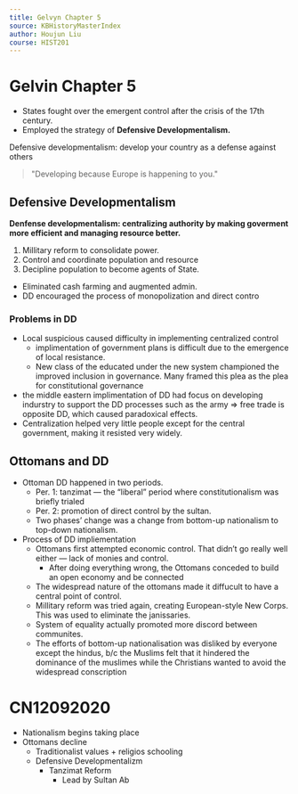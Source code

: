 ```yaml
---
title: Gelvyn Chapter 5
source: KBHistoryMasterIndex
author: Houjun Liu
course: HIST201
---
```


# Gelvin Chapter 5
* States fought over the emergent control after the crisis of the 17th century.
* Employed the strategy of **Defensive Developmentalism.**

Defensive developmentalism: develop your country as a defense against others

> "Developing because Europe is happening to you."

## Defensive Developmentalism
**Denfense developmentalism: centralizing authority by making goverment more efficient and managing resource better.**

1) Millitary reform to consolidate power.
2) Control and coordinate population and resource
3) Decipline population to become agents of State.

* Eliminated cash farming and augmented admin.
* DD encouraged the process of monopolization and direct contro

### Problems in DD
* Local suspicious caused difficulty in implementing centralized control
	 * implimentation of government plans is difficult due to the emergence of local resistance.
	* New class of the educated under the new system championed the improved inclusion in governance. Many framed this plea as the plea for constitutional governance
* the middle eastern implimentation of DD had focus on developing indurstry to support the DD processes such as the army => free trade is opposite DD, which caused paradoxical effects.
* Centralization helped very little people except for the central government, making it resisted very widely.


## Ottomans and DD
* Ottoman DD happened in two periods.
	*  Per. 1: tanzimat — the “liberal” period where constitutionalism was briefly trialed
	* Per. 2: promotion of direct control by the sultan.
	* Two phases’ change was a change from bottom-up nationalism to top-down nationalism.
* Process of DD impliementation
	* Ottomans first attempted economic control. That didn’t go really well either — lack of monies and control.
		* After doing everything wrong, the Ottomans conceded to build an open economy and be connected
	* The widespread nature of the ottomans made it diffucult to have a central point of control.
	* Millitary reform was tried again, creating European-style New Corps. This was used to eliminate the janissaries.
	* System of equality actually promoted more discord between communites.
	* The efforts of bottom-up nationalisation was disliked by everyone except the hindus, b/c the Muslims felt that it hindered the dominance of the muslimes while the Christians wanted to avoid the widespread conscription


# CN12092020

- Nationalism begins taking place
- Ottomans decline
	- Traditionalist values + religios schooling
	- Defensive Developmentalizm
		- Tanzimat Reform
			- Lead by Sultan Ab

